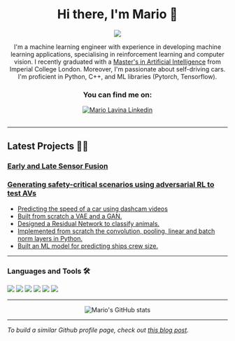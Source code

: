 <div align="center">

# Hi there, I'm Mario 👋
![](https://visitor-badge.glitch.me/badge?page_id=lavinama.lavinama)

I'm a machine learning engineer with experience in developing machine learning applications, specialising in reinforcement learning and computer vision. I recently graduated with a [Master's in Artificial Intelligence](https://www.imperial.ac.uk/study/pg/computing/artificial-intelligence/) from Imperial College London. Moreover, I'm passionate about self-driving cars. I'm proficient in Python, C++, and ML libraries (Pytorch, Tensorflow).

  ### You can find me on:
  
<div align="center">
<a href="https://www.linkedin.com/in/mario-l-b0a938172/">
    <img alt="Mario Lavina Linkedin" src="https://img.shields.io/badge/LinkedIn-0077B5?style=for-the-badge&logo=linkedin&logoColor=white">
</a>
</div>
  <br>
</div>

---

##  Latest Projects 👨‍💻

### [Early and Late Sensor Fusion](https://github.com/lavinama/Sensor-Fusion)


### [Generating safety-critical scenarios using adversarial RL to test AVs](https://github.com/lavinama/highway-env-tibi/tree/dev-highway-adv)


<!-- BLOG-POST-LIST:START -->
- [Predicting the speed of a car using dashcam videos](https://github.com/lavinama/speed_challenge?source=rss-d6424acda24a------2)
- [Built from scratch a VAE and a GAN.](https://github.com/lavinama/generative_models?source=rss-d6424acda24a------2)
- [Designed a Residual Network to classify animals.](https://github.com/lavinama/cnn_NaturalImageNet?source=rss-d6424acda24a------2)
- [Implemented from scratch the convolution, pooling, linear and batch norm layers in Python.](https://github.com/lavinama/pytorch_blocks?source=rss-d6424acda24a------2)
- [Built an ML model for predicting ships crew size.](https://github.com/lavinama/Cruise_ship_data_science?source=rss-d6424acda24a------2)
<!-- BLOG-POST-LIST:END -->

---

### Languages and Tools 🛠

<div>
<img src="https://img.shields.io/badge/Python-FFD43B?style=for-the-badge&logo=python&logoColor=darkgreen"/>
<img src="https://img.shields.io/badge/C%2B%2B-00599C?style=for-the-badge&logo=c%2B%2B&logoColor=white"/>
<img src="https://img.shields.io/badge/PyTorch-EE4C2C?style=for-the-badge&logo=PyTorch&logoColor=white"/>
<img src="https://img.shields.io/badge/TensorFlow-FF6F00?style=for-the-badge&logo=tensorflow&logoColor=white"/>
<img src="https://img.shields.io/badge/Amazon_AWS-FF9900?style=for-the-badge&logo=amazonaws&logoColor=white"/>
<img src="https://img.shields.io/badge/Linux-FCC624?style=for-the-badge&logo=linux&logoColor=black"/>
</div>

---

<div align="center">

![Mario's GitHub stats](https://github-readme-stats.vercel.app/api?username=lavinama&show_icons=true)

</div>

---

*To build a similar Github profile page, check out [this blog post](https://betterprogramming.pub/7-tweaks-to-stand-out-with-your-github-profile-766350420ff2).*
